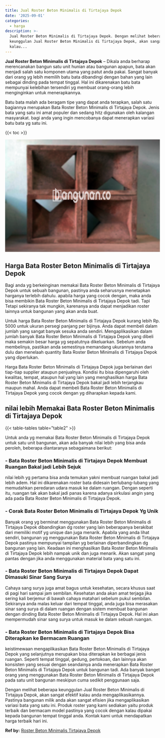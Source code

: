 ```yaml
---
title: Jual Roster Beton Minimalis di Tirtajaya Depok
date: '2025-09-01'
categories:
  - harga
description: >-
  Jual Roster Beton Minimalis di Tirtajaya Depok. Dengan melihat beberapa
  keunggulan Jual Roster Beton Minimalis di Tirtajaya Depok, akan sangat efektif
  kalau...
---
```


**Jual Roster Beton Minimalis di Tirtajaya Depok** – Dikala anda berharap merencanakan bangun satu unit hunian atau bangunan apapun, bata akan menjadi salah satu komponen utama yang patut anda pakai. Sangat banyak dari orang yg lebih memilih batu bata dibandingi dengan bahan yang lain sebagai dinding pada tempat tinggal. Hal ini dikarenakan batu bata mempunyai kelebihan tersendiri yg membuat orang-orang lebih menginginkan untuk menerapkannya.

Batu bata malah ada beragam tipe yang dapat anda terapkan, salah satu bagiannya merupakan Bata Roster Beton Minimalis di Tirtajaya Depok. Jenis bata yang satu ini amat populer dan sedang hitz digunakan oleh kalangan masyarakat. bagi anda yang ingin mencobanya dapat menerapkan variasi batu bata yg satu ini.

{{< toc >}}

![Jual Roster Beton Minimalis di Tirtajaya Depok](/images/bata-roster-minimalis-34.png)

## Harga Bata Roster Beton Minimalis di Tirtajaya Depok

Bagi anda yg berkeinginan memakai Bata Roster Beton Minimalis di Tirtajaya Depok untuk sebuah bangunan, pastinya anda seharusnya menetapkan harganya terlebih dahulu. apabila harga yang cocok dengan, maka anda bisa membikin Bata Roster Beton Minimalis di Tirtajaya Depok tadi. Tapi Tetapi sekiranya tak mungkin, karenanya anda dapat menjadikan roster lainnya untuk bangunan yang akan anda buat.

Untuk harga Bata Roster Beton Minimalis di Tirtajaya Depok kurang lebih Rp. 5000 untuk ukuran persegi panjang per bijinya. Anda dapat membeli dalam jumlah yang sangat banyak sesuka anda sendiri. Mengaplikasikan dalam jumlah banyak Bata Roster Beton Minimalis di Tirtajaya Depok yang dibeli maka semakin besar harga yg sepatutnya dikeluarkan. Sebelum anda membelinya, pastikan anda semestinya memandang ukurannya terutama dulu dan menelaah quantity Bata Roster Beton Minimalis di Tirtajaya Depok yang diperlukan.

Harga Bata Roster Beton Minimalis di Tirtajaya Depok juga berlainan dari tiap-tiap supplier ataupun penjualnya. Kondisi itu bisa dipengaruhi oleh kwalitas, tempat, ataupun hal yang lain yang menghasilkan harga Bata Roster Beton Minimalis di Tirtajaya Depok bakal jadi lebih terjangkau maupun mahal. Anda dapat membeli Bata Roster Beton Minimalis di Tirtajaya Depok yang cocok dengan yg diharapkan kepada kami.

## nilai lebih Memakai Bata Roster Beton Minimalis di Tirtajaya Depok

{{< table-tables table="table2" >}}

Untuk anda yg memakai Bata Roster Beton Minimalis di Tirtajaya Depok untuk satu unit bangunan, akan ada banyak nilai lebih yang bisa anda peroleh, beberapa diantaranya sebagaimana berikut:

### \- Bata Roster Beton Minimalis di Tirtajaya Depok Membuat Ruangan Bakal jadi Lebih Sejuk

nilai lebih yg pertama bisa anda temukan yakni membuat ruangan bakal jadi lebih adem. Hal ini dikarenakan roster bata didesain berlubang-lubang yang memudahkan peredaran udara masuk ke dalam ruangan. Dengan seperti itu, ruangan tak akan bakal jadi panas karena adanya sirkulasi angin yang ada pada Bata Roster Beton Minimalis di Tirtajaya Depok.

### \- Corak Bata Roster Beton Minimalis di Tirtajaya Depok Yg Unik

Banyak orang yg berminat menggunakan Bata Roster Beton Minimalis di Tirtajaya Depok dibandingkan dg roster yang lain beberapanya berakibat dari memiliki motif yg unique dan juga menarik. Apabila yang anda lihat sendiri, bangunan yg menggunakan Bata Roster Beton Minimalis di Tirtajaya Depok pastinya mempunyai tampilan yg berlainan diperbandingkan dg bangunan yang lain. Keadaan ini menghasilkan Bata Roster Beton Minimalis di Tirtajaya Depok lebih nampak unik dan juga menarik. Akan sangat yang pantas dengan jika anda menggunakan material bata yang satu ini.

### \- Bata Roster Beton Minimalis di Tirtajaya Depok Dapat Dimasuki Sinar Sang Surya

Cahaya sang surya juga amat bagus untuk kesehatan, secara khusus saat di pagi hari sampai jam sembilan. Kesehatan anda akan amat terjaga jika sering kali berjemur di bawah cahaya matahari sebelum pukul sembilan. Sekiranya anda malas keluar dari tempat tinggal, anda juga bisa merasakan sinar sang surya di dalam ruangan dengan sistem membuat bangunan dengan dinding Bata Roster Beton Minimalis di Tirtajaya Depok. Hal ini akan mempermudah sinar sang surya untuk masuk ke dalam sebuah ruangan.

### \- Bata Roster Beton Minimalis di Tirtajaya Depok Bisa Diterapkan ke Bermacam Ruangan

keistimewaan mengaplikasikan Bata Roster Beton Minimalis di Tirtajaya Depok yang selanjutnya merupakan bisa diterapkan ke berbagai jenis ruangan. Seperti tempat tinggal, gedung, pertokoan, dan lainnya akan konsisten yang sesuai dengan seandainya anda menerapkan Bata Roster Beton Minimalis di Tirtajaya Depok untuk bangunan tadi. Ada banyak banget orang yang menggunakan Bata Roster Beton Minimalis di Tirtajaya Depok pada satu unit bangunan meskipun cuma sedikit penggunaan saja.

Dengan melihat beberapa keunggulan Jual Roster Beton Minimalis di Tirtajaya Depok, akan sangat efektif kalau anda mengaplikasikannya. Pastinya bangunan milik anda akan sangat efisien jika mengaplikasikan variasi bata yang satu ini. Produk roster yang kami sediakan yaitu produk terbaik dan bermacam model pastinya yang cocok dengan kalau dipakai kepada bangunan tempat tinggal anda. Kontak kami untuk mendapatkan harga terbaik hari ini.

**Ref by:** [Roster Beton Minimalis Tirtajaya Depok](https://id.wikipedia.org/wiki/Roster)
